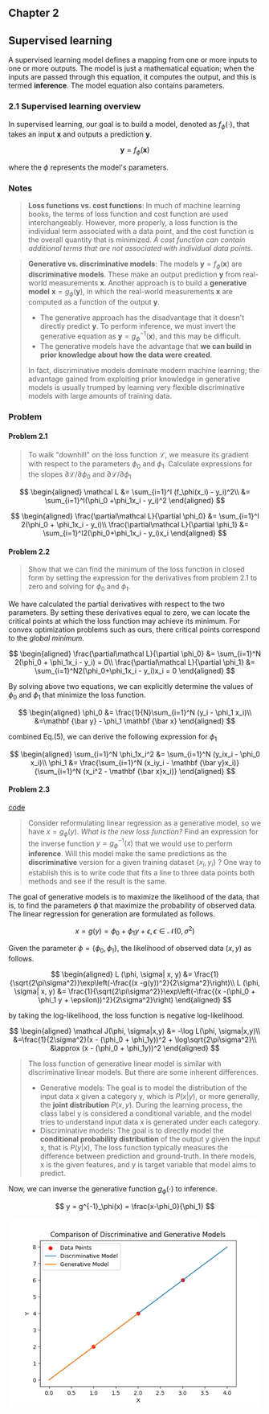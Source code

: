 ## Chapter 2

## Supervised learning

A supervised learning model defines a mapping from one or more inputs to one or more outputs. The model is just a mathematical equation; when the inputs are passed through this equation, it computes the output, and this is termed **inference**. The model equation also contains parameters. 

### 2.1 Supervised learning overview

In supervised learning, our goal is to build a model, denoted as $f_{\phi}(\cdot)$, that takes an input $\mathbf x$ and outputs a prediction $\mathbf y$. 


$$
\mathbf y = f_\phi(\mathbf x)
$$


where the $\phi$ represents the model's parameters.

### Notes

> **Loss functions vs. cost functions**: In much of machine learning books, the terms of loss function and cost function are used interchangeably.  However, more properly, a loss function is the individual term associated with a data point, and the cost function is the overall quantity that is minimized. *A cost function can contain additional terms that are not associated with individual data points*.

> **Generative vs. discriminative models**: The models $\mathbf y=f_\phi(\mathbf x)$ are **discriminative models**. These make an output prediction $\mathbf y$ from real-world measurements $\mathbf x$. Another approach is to build a **generative model** $\mathbf x = g_\phi(\mathbf y)$, in which the real-world measurements $\mathbf x$ are computed as a function of the output $\mathbf y$.
>
> - The generative approach has the disadvantage that it doesn't directly predict $\mathbf y$. To perform inference, we must invert the generative equation as $\mathbf y = g^{-1}_\phi(\mathbf x)$, and this may be difficult. 
> - The generative models have the advantage that **we can build in prior knowledge about how the data were created**. 
>
> In fact, discriminative models dominate modern machine learning; the advantage gained from exploiting prior knowledge in generative models is usually trumped by learning very flexible discriminative models with large amounts of training data.

### Problem

#### Problem 2.1

> To walk "downhill" on the loss function $\mathcal L$, we measure its gradient with respect to the parameters $\phi_0$ and $\phi_1$. Calculate expressions for  the slopes $\partial \mathcal L / \partial \phi_0$ and  $\partial \mathcal L / \partial \phi_1$
> 

$$
\begin{aligned}
\mathcal L &= \sum_{i=1}^I (f_\phi(x_i) - y_i)^2\\
&= \sum_{i=1}^I(\phi_0 +\phi_1x_i - y_i)^2
\end{aligned}
$$

$$
\begin{aligned}
\frac{\partial\mathcal L}{\partial \phi_0} &= \sum_{i=1}^I 2(\phi_0 + \phi_1x_i - y_i)\\
\frac{\partial\mathcal L}{\partial \phi_1} &= \sum_{i=1}^I2(\phi_0+\phi_1x_i - y_i)x_i
\end{aligned}
$$



#### Problem 2.2

> Show that we can find the minimum of the loss function in closed form by setting the expression for the derivatives from problem 2.1 to zero and solving for $\phi_0$ and $\phi_1$. 

We have calculated the partial derivatives with respect to the two parameters. By setting these derivatives equal to zero, we can locate the critical points at which the loss function may achieve its minimum. For convex optimization problems such as ours, there critical points correspond to the *global minimum*.

$$
\begin{aligned}
\frac{\partial\mathcal L}{\partial \phi_0} &= \sum_{i=1}^N 2(\phi_0 + \phi_1x_i - y_i) = 0\\
\frac{\partial\mathcal L}{\partial \phi_1} &= \sum_{i=1}^N2(\phi_0+\phi_1x_i - y_i)x_i = 0
\end{aligned}
$$

By solving above two equations, we can explicitly determine the values of $\phi_0$ and $\phi_1$ that minimize the loss function.

$$
\begin{aligned}
\phi_0 &= \frac{1}{N}\sum_{i=1}^N (y_i -  \phi_1 x_i)\\
&=\mathbf {\bar y} - \phi_1 \mathbf {\bar x}
\end{aligned}
$$

combined Eq.(5), we can derive the following expression for $\phi_1$

$$
\begin{aligned}
 \sum_{i=1}^N \phi_1x_i^2 &= \sum_{i=1}^N (y_ix_i - \phi_0 x_i)\\
\phi_1 &= \frac{\sum_{i=1}^N (x_iy_i - \mathbf {\bar y}x_i)}{\sum_{i=1}^N (x_i^2 - \mathbf {\bar x}x_i)}
\end{aligned}
$$

#### Problem 2.3 

[code](./code.ipynb)

> Consider reformulating linear regression as a generative model, so we have $x=g_\phi(y)$. *What is the new loss function?* Find an expression for the inverse function $y = g^{-1}_{\phi}(x)$ that we would use to perform **inference**. Will this model make the same predictions as the **discriminative** version for a given training dataset $\{x_i, y_i\}$ ? One way to establish this is to write code that fits a line to three data points both methods and see if the result is the same.

The goal of generative models is to maximize the likelihood of the data, that is, to find the parameters $\phi$ that maximize the probability of observed data. The linear regression for generation are formulated as follows.

$$
x = g(y)=\phi_0 + \phi_1 y + \epsilon, \epsilon \in \mathcal N(0, \sigma^2)
$$


Given the parameter $\phi =\{\phi_0, \phi_1\}$, the likelihood of observed data $(x, y)$ as follows.

$$
\begin{aligned}
L (\phi, \sigma| x, y) &= \frac{1}{\sqrt{2\pi\sigma^2}}\exp\left(-\frac{(x -g(y))^2}{2\sigma^2}\right)\\
L (\phi, \sigma| x, y) &= \frac{1}{\sqrt{2\pi\sigma^2}}\exp\left(-\frac{(x -(\phi_0 + \phi_1 y + \epsilon))^2}{2\sigma^2}\right)
\end{aligned}
$$

by taking the log-likelihood, the loss function is negative log-likelihood.


$$
\begin{aligned}
\mathcal J(\phi, \sigma|x,y) &= -\log L(\phi, \sigma|x,y)\\
&=\frac{1}{2\sigma^2}(x - (\phi_0 + \phi_1y))^2 + \log\sqrt{2\pi\sigma^2}\\
&\approx (x - (\phi_0 + \phi_1y))^2
\end{aligned}
$$


> The loss function of generative linear model is similar with discriminative linear models. But there are some inherent differences.
>
> - Generative models: The goal is to model the distribution of the input data $x$ given a category y, which is $P(x|y)$, or more generally, the **joint distribution** $P(x,y)$. During the learning process, the class label y is considered a conditional variable, and the model tries to understand input data x is generated under each category.
> - Discriminative models: The goal is to directly model the **conditional probability distribution** of the output y given the input x, that is $P(y|x)$, The loss function typically measures the difference between prediction and ground-truth. In there models, x is the given features, and y is target variable that model aims to predict. 

Now, we can inverse the generative function $g_\phi(\cdot)$ to inference. 

$$
y = g^{-1}_\phi(x) = \frac{x-\phi_0}{\phi_1}
$$


![](./problem_3.png)



